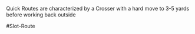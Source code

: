 Quick Routes are characterized by a Crosser with a hard move to 3-5 yards before working back outside



#Slot-Route 
